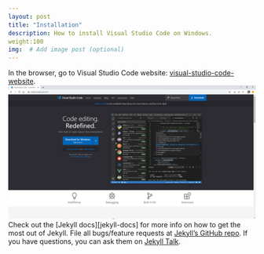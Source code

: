 ```yaml
---
layout: post
title: "Installation"
description: How to install Visual Studio Code on Windows.
weight:100
img:  # Add image post (optional)
---
```

In the browser, go to Visual Studio Code website: [visual-studio-code-website].
![image](/assets/img/VisualStudioCodeWebsite.png)
Check out the [Jekyll docs][jekyll-docs] for more info on how to get the most out of Jekyll. File all bugs/feature requests at [Jekyll’s GitHub repo][jekyll-gh]. If you have questions, you can ask them on [Jekyll Talk][jekyll-talk].

[visual-studio-code-website]: https://code.visualstudio.com
[jekyll-gh]:   https://github.com/jekyll/jekyll
[jekyll-talk]: https://talk.jekyllrb.com/
